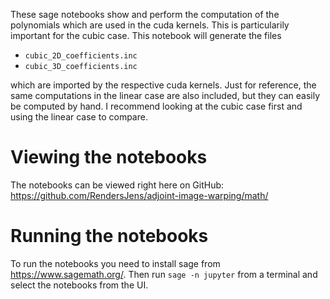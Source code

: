 These sage notebooks show and perform the computation of the polynomials which are used in the cuda kernels. This is particularily important for the cubic case. This notebook will generate the files

 - `cubic_2D_coefficients.inc`
 - `cubic_3D_coefficients.inc`
 
which are imported by the respective cuda kernels. Just for reference, the same computations in the linear case are also included, but they can easily be computed by hand. I recommend looking at the cubic case first and using the linear case to compare.

Viewing the notebooks
=====================
The notebooks can be viewed right here on GitHub: https://github.com/RendersJens/adjoint-image-warping/math/

Running the notebooks
=====================
To run the notebooks you need to install sage from https://www.sagemath.org/.
Then run `sage -n jupyter` from a terminal and select the notebooks from the UI.
